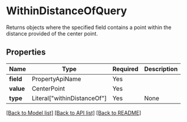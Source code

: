 # WithinDistanceOfQuery

Returns objects where the specified field contains a point within the distance provided of the center point.


## Properties
| Name | Type | Required | Description |
| ------------ | ------------- | ------------- | ------------- |
**field** | PropertyApiName | Yes |  |
**value** | CenterPoint | Yes |  |
**type** | Literal["withinDistanceOf"] | Yes | None |


[[Back to Model list]](../../../../README.md#models-v2-link) [[Back to API list]](../../../../README.md#apis-v2-link) [[Back to README]](../../../../README.md)
